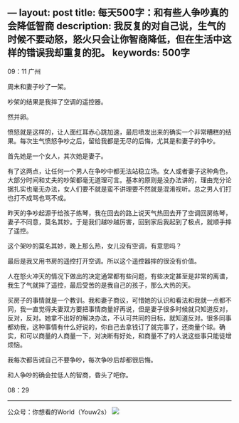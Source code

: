 —
layout: post
title: 每天500字：和有些人争吵真的会降低智商
description:  我反复的对自己说，生气的时候不要动怒，怒火只会让你智商降低，但在生活中这样的错误我却重复的犯。
keywords: 500字
---

09：11 广州

周末和妻子吵了一架。

吵架的结果是我摔了空调的遥控器。

然并卵。

愤怒就是这样的，让人面红耳赤心跳加速，最后喷发出来的确实一个非常糟糕的结果。每次生气愤怒争吵之后，留给我都是无尽的后悔，尤其是和妻子的争吵。

首先她是一个女人，其次她是妻子。

有了这两点，让任何一个男人在争吵中都无法站稳立场。女人或者妻子这种角色，大部分时间和丈夫的吵架都毫无道理可言。基本的原则是没办法讲的，理由充分论据扎实也毫无办法，女人们要不就是蛮不讲理要不然就是混淆视听。总之男人们打也打不成骂也骂不成。

昨天的争吵起源于给孩子练琴，我在回去的路上说天气热回去开了空调回房练琴，妻子不同意，莫名其妙。于是我们越吵越厉害，回到家后我起到了极点，就顺手摔了遥控。

这个架吵的莫名其妙，晚上那么热，女儿没有空调，有意思吗？

最后是我又用书房的遥控打开空调。所以这个遥控器摔的很没有价值。

人在怒火冲天的情况下做出的决定通常都有些问题，有些决定甚至是非常的离谱，我生了气就摔了遥控，最后受苦的是我自己的孩子，那么大热的天。

买房子的事情就是一个教训。我和妻子商议，可惜她的认识和看法和我就一点都不同，我一直觉得夫妻双方要把事情商量好再说，但是妻子很多时候就只知道反对，反对，反对。她拿不出好的解决办法，不认可共同的目标，就知道反对。很多同事都劝我，这种事情有什么好说的，你自己去拿钱订了就完事了，还商量个球。确实，和可以商量的人商量一下，对决断有好处，和商量不了的人说这些事只能徒增烦恼。

我每次都告诫自己不要争吵，每次争吵后却都很后悔。

和人争吵的确会拉低人的智商，昏头了吧你。

08：29

---- 
公众号：你想看的World（Youw2s）
![][image-1]

[image-1]:	http://upload-images.jianshu.io/upload_images/3342594-dca1f89eba3e50ca.jpg?imageMogr2/auto-orient/strip%7CimageView2/2/w/1240